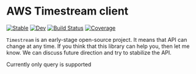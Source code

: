 # AWS Timestream client

[![Stable](https://img.shields.io/badge/docs-stable-blue.svg)](https://klangner.github.io/Timestream.jl/stable)
[![Dev](https://img.shields.io/badge/docs-dev-blue.svg)](https://klangner.github.io/Timestream.jl/dev)
[![Build Status](https://github.com/klangner/Timestream.jl/actions/workflows/CI.yml/badge.svg?branch=main)](https://github.com/klangner/Timestream.jl/actions/workflows/CI.yml?query=branch%3Amain)
[![Coverage](https://codecov.io/gh/klangner/Timestream.jl/branch/main/graph/badge.svg)](https://codecov.io/gh/klangner/Timestream.jl)

`Timestream` is an early-stage open-source project. It means that API can change at any time. If you think that this library can help you, then let me know. We can discuss future direction and try to stabilize the API.

Currently only query is supported